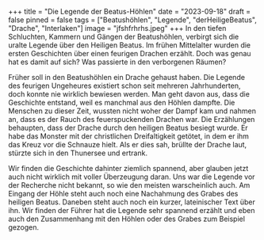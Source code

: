 +++
title = "Die Legende der Beatus-Höhlen"
date = "2023-09-18"
draft = false
pinned = false
tags = ["Beatushöhlen", "Legende", "derHeiligeBeatus", "Drache", "Interlaken"]
image = "jfshfrhrhs.jpeg"
+++
In den tiefen Schluchten, Kammern und Gängen der Beatushöhlen, verbirgt sich die uralte Legende über den Heiligen Beatus. Im frühen Mittelalter wurden die ersten Geschichten über einen feurigen Drachen erzählt. Doch was genau hat es damit auf sich? Was passierte in den verborgenen Räumen?

Früher soll in den Beatushöhlen ein Drache gehaust haben. Die Legende des feurigen Ungeheures existiert schon seit mehreren Jahrhunderten, doch konnte nie wirklich bewiesen werden. Man geht davon aus, dass die Geschichte entstand, weil es manchmal aus den Höhlen dampfte. Die Menschen zu dieser Zeit, wussten nicht woher der Dampf kam und nahmen an, dass es der Rauch des feuerspuckenden Drachen war. Die Erzählungen behaupten, dass der Drache durch den heiligen Beatus besiegt wurde. Er habe das Monster mit der christlichen Dreifaltigkeit getötet, in dem er ihm das Kreuz vor die Schnauze hielt. Als er dies sah, brüllte der Drache laut, stürzte sich in den Thunersee und ertrank.

Wir finden die Geschichte dahinter ziemlich spannend, aber glauben jetzt auch nicht wirklich mit voller Überzeugung daran. Uns war die Legende vor der Recherche nicht bekannt, so wie den meisten warscheinlich auch. Am Eingang der Höhle steht auch noch eine Nachahmung des Grabes des heiligen Beatus. Daneben steht auch noch ein kurzer, lateinischer Text über ihn. Wir finden der Führer hat die Legende sehr spannend erzählt und eben auch den Zusammenhang mit den Höhlen oder des Grabes zum Beispiel gezogen.